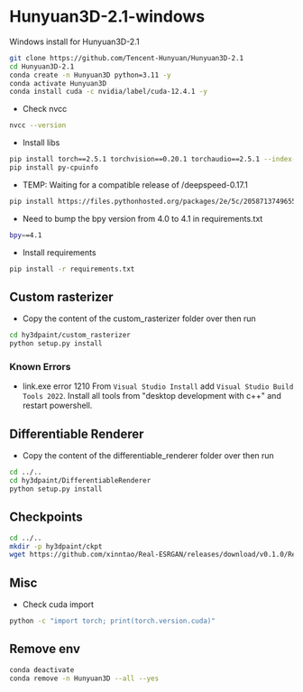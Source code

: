 # Hunyuan3D-2.1-windows

Windows install for Hunyuan3D-2.1

```sh
git clone https://github.com/Tencent-Hunyuan/Hunyuan3D-2.1
cd Hunyuan3D-2.1
conda create -n Hunyuan3D python=3.11 -y
conda activate Hunyuan3D
conda install cuda -c nvidia/label/cuda-12.4.1 -y
```

- Check nvcc

```sh
nvcc --version
```

- Install libs

```sh
pip install torch==2.5.1 torchvision==0.20.1 torchaudio==2.5.1 --index-url https://download.pytorch.org/whl/cu124
pip install py-cpuinfo
```

- TEMP: Waiting for a compatible release of /deepspeed-0.17.1

```sh
pip install https://files.pythonhosted.org/packages/2e/5c/2058713749655a6b1830ecb8d7db61637a396239610aeb11b59974d29b66/deepspeed-0.15.0-cp311-cp311-win_amd64.whl
```

- Need to bump the bpy version from 4.0 to 4.1 in requirements.txt

```sh
bpy==4.1
```

- Install requirements

```sh
pip install -r requirements.txt
```

## Custom rasterizer

- Copy the content of the custom_rasterizer folder over then run

```sh
cd hy3dpaint/custom_rasterizer
python setup.py install
```

### Known Errors

- link.exe error 1210
From `Visual Studio Install` add `Visual Studio Build Tools 2022`.
Install all tools from "desktop development with c++" and restart powershell.

## Differentiable Renderer

- Copy the content of the differentiable_renderer folder over then run

```sh
cd ../..
cd hy3dpaint/DifferentiableRenderer
python setup.py install
```

## Checkpoints

```sh
cd ../..
mkdir -p hy3dpaint/ckpt
wget https://github.com/xinntao/Real-ESRGAN/releases/download/v0.1.0/RealESRGAN_x4plus.pth -O hy3dpaint/ckpt/RealESRGAN_x4plus.pth
```

## Misc

- Check cuda import

```sh
python -c "import torch; print(torch.version.cuda)"
```

## Remove env

```sh
conda deactivate
conda remove -n Hunyuan3D --all --yes
```
